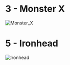 # 3 - Monster X
![Monster_X](http://www.plantuml.com/plantuml/proxy?src=https://raw.githubusercontent.com/CaveStoryModdingCommunity/ANP-Graphs/main/BOA/Boss_3_-_Monster_X.wsd)

# 5 - Ironhead
![Ironhead](http://www.plantuml.com/plantuml/proxy?src=https://raw.githubusercontent.com/CaveStoryModdingCommunity/ANP-Graphs/main/BOA/Boss_5_-_Ironhead.wsd)